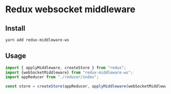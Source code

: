 # Redux websocket middleware

## Install

```bash
yarn add redux-middleware-ws
```

## Usage

```js
import { applyMiddleware, createStore } from "redux";
import {webSocketMiddleware} from "redux-middleware-ws";
import appReducer from "./reducer/index";

const store = createStore(appReducer, applyMiddleware(webSocketMiddleware);
```
